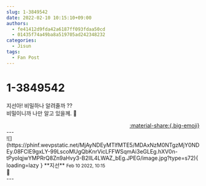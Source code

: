```yaml
---
slug: 1-3849542
date: 2022-02-10 10:15:10+09:00
authors:
  - fe41412d9fda42a6187ff093fdaa50cd
  - 01435f74a49ba8a519705ad242348232
categories:
  - Jisun
tags:
  - Fan Post
---
```


# 1-3849542

<div class="post-container" markdown="1">
<div class="content-container md-sidebar__scrollwrap" markdown="1">

지선아! 비밀하나 알려줄까 ??<br>비밀이니까 나만 알고 있을께. 🤍

</div>
</div>

<div style="text-align: right;" markdown="1">
<a href="https://weverse.io/fromis9/fanpost/1-3849542" style="text-align: right;">:material-share:{.big-emoji}</a>
</div>
---

<div class="comments-container md-sidebar__scrollwrap" markdown="1">
<div class="comment" markdown="1">
<div class='id-container' markdown="1">
![](https://phinf.wevpstatic.net/MjAyNDEyMTlfMTE5/MDAxNzM0NTgzMjY0NDEy.08FClE9gxLY-99LscoMUgQbKnrVicLFFWSqmAi3eGLEg.hXV0n-tPyoIqjwYMPRrQ8Zn9aHvy3-B2llL4LWAZ_bEg.JPEG/image.jpg?type=s72){ loading=lazy }
**<span class="artist">지선</span>** <small>Feb 10 2022, 10:15</small><br>
</div>
<div class='comment-body' markdown="1">
🤔
</div>
</div>
</div>
---

